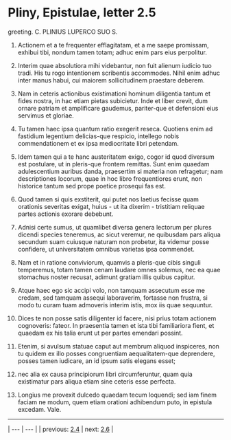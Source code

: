 # Pliny, Epistulae, letter 2.5

greeting. C. PLINIUS LUPERCO SUO S.



1. Actionem et a te frequenter efflagitatam, et a me saepe promissam, exhibui tibi, nondum tamen totam; adhuc enim pars eius perpolitur.



2. Interim quae absolutiora mihi videbantur, non fuit alienum iudicio tuo tradi. His tu rogo intentionem scribentis accommodes. Nihil enim adhuc inter manus habui, cui maiorem sollicitudinem praestare deberem.



3. Nam in ceteris actionibus existimationi hominum diligentia tantum et fides nostra, in hac etiam pietas subicietur. Inde et liber crevit, dum ornare patriam et amplificare gaudemus, pariter-que et defensioni eius servimus et gloriae.



4. Tu tamen haec ipsa quantum ratio exegerit reseca. Quotiens enim ad fastidium legentium delicias-que respicio, intellego nobis commendationem et ex ipsa mediocritate libri petendam.



5. Idem tamen qui a te hanc austeritatem exigo, cogor id quod diversum est postulare, ut in pleris-que frontem remittas. Sunt enim quaedam adulescentium auribus danda, praesertim si materia non refragetur; nam descriptiones locorum, quae in hoc libro frequentiores erunt, non historice tantum sed prope poetice prosequi fas est.



6. Quod tamen si quis exstiterit, qui putet nos laetius fecisse quam orationis severitas exigat, huius - ut ita dixerim - tristitiam reliquae partes actionis exorare debebunt.



7. Adnisi certe sumus, ut quamlibet diversa genera lectorum per plures dicendi species teneremus, ac sicut veremur, ne quibusdam pars aliqua secundum suam cuiusque naturam non probetur, ita videmur posse confidere, ut universitatem omnibus varietas ipsa commendet.



8. Nam et in ratione conviviorum, quamvis a pleris-que cibis singuli temperemus, totam tamen cenam laudare omnes solemus, nec ea quae stomachus noster recusat, adimunt gratiam illis quibus capitur.



9. Atque haec ego sic accipi volo, non tamquam assecutum esse me credam, sed tamquam assequi laboraverim, fortasse non frustra, si modo tu curam tuam admoveris interim istis, mox iis quae sequuntur.



10. Dices te non posse satis diligenter id facere, nisi prius totam actionem cognoveris: fateor. In praesentia tamen et ista tibi familiariora fient, et quaedam ex his talia erunt ut per partes emendari possint.



11. Etenim, si avulsum statuae caput aut membrum aliquod inspiceres, non tu quidem ex illo posses congruentiam aequalitatem-que deprendere, posses tamen iudicare, an id ipsum satis elegans esset;



12. nec alia ex causa principiorum libri circumferuntur, quam quia existimatur pars aliqua etiam sine ceteris esse perfecta.



13. Longius me provexit dulcedo quaedam tecum loquendi; sed iam finem faciam ne modum, quem etiam orationi adhibendum puto, in epistula excedam. Vale.



---

| --- | --- |
| previous: [2.4](../2.4/) | next: [2.6](../2.6/) |